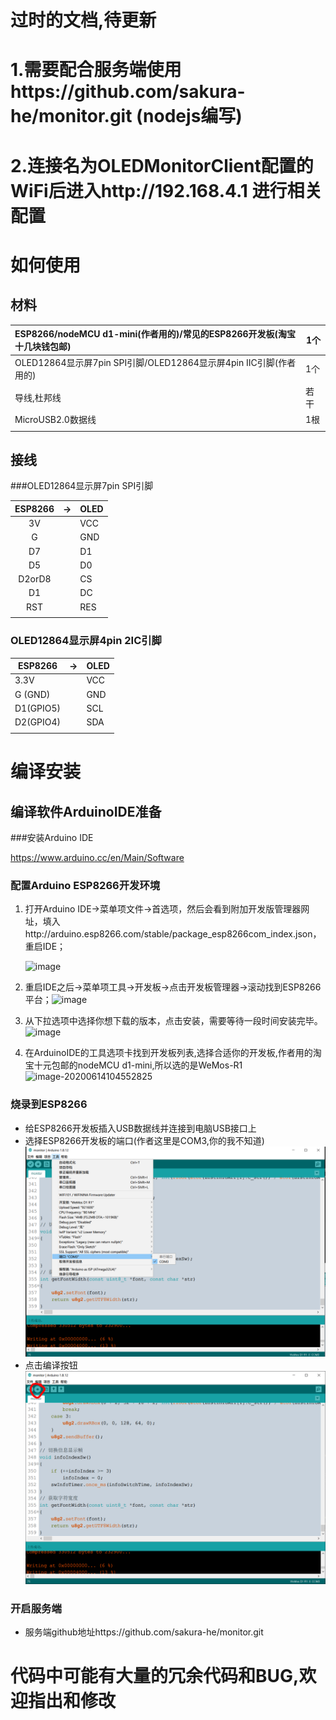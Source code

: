 # 过时的文档,待更新
# 1.需要配合服务端使用https://github.com/sakura-he/monitor.git (nodejs编写)
# 2.连接名为OLEDMonitorClient配置的WiFi后进入http://192.168.4.1 进行相关配置


# 如何使用

## 材料 

| ESP8266/nodeMCU d1-mini(作者用的)/常见的ESP8266开发板(淘宝十几块钱包邮) | 1个  |
| :----------------------------------------------------------- | ---- |
| OLED12864显示屏7pin SPI引脚/OLED12864显示屏4pin IIC引脚(作者用的) | 1个  |
| 导线,杜邦线                                                  | 若干 |
| MicroUSB2.0数据线                                            | 1根  |
|                                                              |      |



## 接线

###OLED12864显示屏7pin SPI引脚

| ESP8266 | ->   | OLED |
| :-----: | ---- | ---- |
|   3V    |      | VCC  |
|    G    |      | GND  |
|   D7    |      | D1   |
|   D5    |      | D0   |
| D2orD8  |      | CS   |
|   D1    |      | DC   |
|   RST   |      | RES  |
|         |      |      |

### OLED12864显示屏4pin 2IC引脚

| ESP8266   | ->   | OLED |
| --------- | ---- | ---- |
| 3.3V      |      | VCC  |
| G (GND)   |      | GND  |
| D1(GPIO5) |      | SCL  |
| D2(GPIO4) |      | SDA  |
|           |      |      |
# 编译安装
## 编译软件ArduinoIDE准备

###安装Arduino IDE

https://www.arduino.cc/en/Main/Software

### 配置Arduino ESP8266开发环境

1. 打开Arduino IDE->菜单项文件->首选项，然后会看到附加开发版管理器网址，填入http://arduino.esp8266.com/stable/package_esp8266com_index.json，重启IDE；

    ![image](https://user-gold-cdn.xitu.io/2019/7/5/16bc05635876b018?imageView2/0/w/1280/h/960/format/webp/ignore-error/1)

2. 重启IDE之后->菜单项工具->开发板->点击开发板管理器->滚动找到ESP8266平台；![image](https://user-gold-cdn.xitu.io/2019/7/5/16bc0563a061af8a?imageView2/0/w/1280/h/960/format/webp/ignore-error/1)

3. 从下拉选项中选择你想下载的版本，点击安装，需要等待一段时间安装完毕。![image](https://user-gold-cdn.xitu.io/2019/7/5/16bc0563d681a2ad?imageView2/0/w/1280/h/960/format/webp/ignore-error/1)

4. 在ArduinoIDE的工具选项卡找到开发板列表,选择合适你的开发板,作者用的淘宝十元包邮的nodeMCU d1-mini,所以选的是WeMos-R1![image-20200614104552825](C:%5CUsers%5Csakura%5CAppData%5CRoaming%5CTypora%5Ctypora-user-images%5Cimage-20200614104552825.png)


### 烧录到ESP8266

- 给ESP8266开发板插入USB数据线并连接到电脑USB接口上
- 选择ESP8266开发板的端口(作者这里是COM3,你的我不知道)![image-20200614105732800](https://github.com/sakura-he/OLEDMonitorClient/blob/master/img/image-20200614105732800.png)
- 点击编译按钮![image-20200614105553105](https://github.com/sakura-he/OLEDMonitorClient/blob/master/img/image-20200614105553105.png)

### 开启服务端

- 服务端github地址https://github.com/sakura-he/monitor.git
# 代码中可能有大量的冗余代码和BUG,欢迎指出和修改


